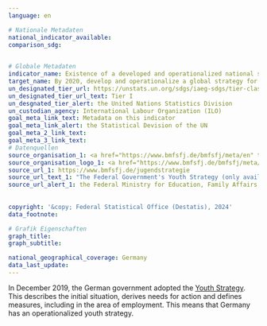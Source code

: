 ```yaml
---
language: en    

# Nationale Metadaten    
national_indicator_available:     
comparison_sdg:     
    

# Globale Metadaten    
indicator_name: Existence of a developed and operationalized national strategy for youth employment, as a distinct strategy or as part of a national employment strategy    
target_name: By 2020, develop and operationalize a global strategy for youth employment and implement the Global Jobs Pact of the International Labour Organization    
un_designated_tier_url: https://unstats.un.org/sdgs/iaeg-sdgs/tier-classification/    
un_designated_tier_url_text: Tier I    
un_desgnated_tier_alert: the United Nations Statistics Division    
un_custodian_agency: International Labour Organization (ILO)    
goal_meta_link_text: Metadata on this indicator    
goal_meta_link_alert: the Statistical Devision of the UN    
goal_meta_2_link_text:     
goal_meta_3_link_text:         
# Datenquellen
source_organisation_1: <a href="https://www.bmfsfj.de/bmfsfj/meta/en" target="_blank" onclick="return confirm_alert('the Federal Ministry for Education, Family Affairs, Senior Citizens, Women and Youth','En');" title="Click here to go to the website of the organisation Federal Ministry for Education, Family Affairs, Senior Citizens, Women and Youth."> Federal Ministry for Education, Family Affairs, Senior Citizens, Women and Youth </a>
source_organisation_logo_1: <a href="https://www.bmfsfj.de/bmfsfj/meta/en" target="_blank" onclick="return confirm_alert('the Federal Ministry for Education, Family Affairs, Senior Citizens, Women and Youth','En');"><img src="https://sdg-indikatoren.de/public/OrgImgEn/bmbfsfj.png" alt="Logo bmbfsfj" style="height:60px; width:148px"/></a>
source_url_1: https://www.bmfsfj.de/jugendstrategie
source_url_text_1: "The Federal Government's Youth Strategy (only available in German)"
source_url_alert_1: the Federal Ministry for Education, Family Affairs, Senior Citizens, Women and Youth
    
    
copyright: '&copy; Federal Statistical Office (Destatis), 2024'    
data_footnote:     

# Grafik Eigenschaften    
graph_title: 
graph_subtitle:     

national_geographical_coverage: Germany    
data_last_update:     
---
```



In December 2019, the German government adopted the <a href = "https://www.bmfsfj.de/jugendstrategie" target="_blank" onclick="return confirm_alert('the Federal Ministry for Family Affairs, Senior Citizens, Women and Youth','En');">Youth Strategy</a>. This describes the initial situation, derives needs for action and defines measures, including in the area of employment. This means that Germany has an operationalized youth strategy.